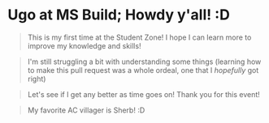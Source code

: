 # Ugo at MS Build; Howdy y'all! :D

>This is my first time at the Student Zone! I hope I can learn more to improve my knowledge and skills!

>I'm still struggling a bit with understanding some things (learning how to make this pull request was a whole ordeal, one that I _hopefully_ got right)

>Let's see if I get any better as time goes on! Thank you for this event!

> My favorite AC villager is Sherb! :D
